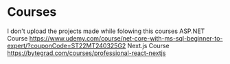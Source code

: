 # Courses
I don't upload the projects made while folowing this courses
ASP.NET Course
https://www.udemy.com/course/net-core-with-ms-sql-beginner-to-expert/?couponCode=ST22MT240325G2
Next.js Course
https://bytegrad.com/courses/professional-react-nextjs

